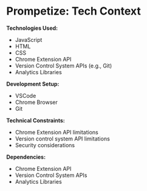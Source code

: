 # Prompetize: Tech Context

**Technologies Used:**

*   JavaScript
*   HTML
*   CSS
*   Chrome Extension API
*   Version Control System APIs (e.g., Git)
*   Analytics Libraries

**Development Setup:**

*   VSCode
*   Chrome Browser
*   Git

**Technical Constraints:**

*   Chrome Extension API limitations
*   Version control system API limitations
*   Security considerations

**Dependencies:**

*   Chrome Extension API
*   Version Control System APIs
*   Analytics Libraries
